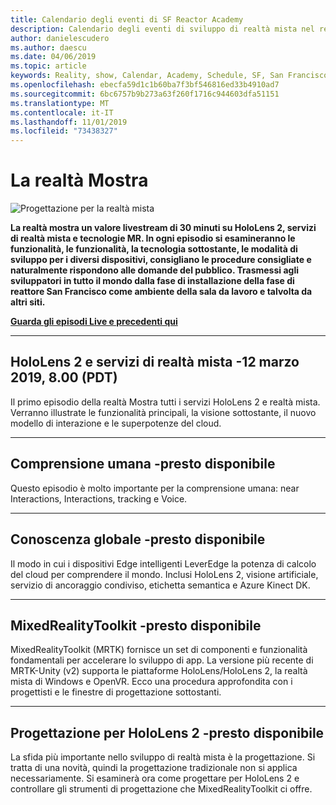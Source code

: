 ```yaml
---
title: Calendario degli eventi di SF Reactor Academy
description: Calendario degli eventi di sviluppo di realtà mista nel reattore a San Francisco.
author: danielescudero
ms.author: daescu
ms.date: 04/06/2019
ms.topic: article
keywords: Reality, show, Calendar, Academy, Schedule, SF, San Francisco, Reactor
ms.openlocfilehash: ebecfa59d1c1b60ba7f3bf546816ed33b4910ad7
ms.sourcegitcommit: 6bc6757b9b273a63f260f1716c944603dfa51151
ms.translationtype: MT
ms.contentlocale: it-IT
ms.lasthandoff: 11/01/2019
ms.locfileid: "73438327"
---
```

# <a name="the-realities-show"></a>La realtà Mostra
![Progettazione per la realtà mista](images/therealitiesshow.jpg)

**La realtà mostra un valore livestream di 30 minuti su HoloLens 2, servizi di realtà mista e tecnologie MR. In ogni episodio si esamineranno le funzionalità, le funzionalità, la tecnologia sottostante, le modalità di sviluppo per i diversi dispositivi, consigliano le procedure consigliate e naturalmente rispondono alle domande del pubblico. Trasmessi agli sviluppatori in tutto il mondo dalla fase di installazione della fase di reattore San Francisco come ambiente della sala da lavoro e talvolta da altri siti.**

**[Guarda gli episodi Live e precedenti qui](https://aka.ms/trs)**
___

## <a name="hololens-2-and-mixed-reality-services---march-12-2019-8-am-pdt"></a>**HoloLens 2 e servizi di realtà mista** -12 marzo 2019, 8.00 (PDT)
Il primo episodio della realtà Mostra tutti i servizi HoloLens 2 e realtà mista. Verranno illustrate le funzionalità principali, la visione sottostante, il nuovo modello di interazione e le superpotenze del cloud.

___

## <a name="human-understanding---coming-soon"></a>**Comprensione umana** -presto disponibile
Questo episodio è molto importante per la comprensione umana: near Interactions, Interactions, tracking e Voice.

___
## <a name="world-understanding---coming-soon"></a>**Conoscenza globale** -presto disponibile
Il modo in cui i dispositivi Edge intelligenti LeverEdge la potenza di calcolo del cloud per comprendere il mondo. Inclusi HoloLens 2, visione artificiale, servizio di ancoraggio condiviso, etichetta semantica e Azure Kinect DK.

___
## <a name="mixedrealitytoolkit---coming-soon"></a>**MixedRealityToolkit** -presto disponibile
MixedRealityToolkit (MRTK) fornisce un set di componenti e funzionalità fondamentali per accelerare lo sviluppo di app. La versione più recente di MRTK-Unity (v2) supporta le piattaforme HoloLens/HoloLens 2, la realtà mista di Windows e OpenVR. Ecco una procedura approfondita con i progettisti e le finestre di progettazione sottostanti.

___
## <a name="designing-for-hololens-2---coming-soon"></a>**Progettazione per HoloLens 2** -presto disponibile
La sfida più importante nello sviluppo di realtà mista è la progettazione. Si tratta di una novità, quindi la progettazione tradizionale non si applica necessariamente. Si esaminerà ora come progettare per HoloLens 2 e controllare gli strumenti di progettazione che MixedRealityToolkit ci offre.


